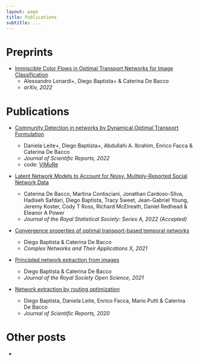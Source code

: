 ```yaml
---
layout: page
title: Publications
subtitle: ...
---
```


# Preprints

- [Immiscible Color Flows in Optimal Transport Networks for Image Classification](https://arxiv.org/pdf/2205.02938.pdf)
	- Alessandro Lonardi+, Diego Baptista+ & Caterina De Bacco    
	- _arXiv, 2022_

# Publications
- [Community Detection in networks by Dynamical Optimal Transport Formulation](https://www.nature.com/articles/s41598-022-20986-y)  
	- Daniela Leite+, Diego Baptista+, Abdullahi A. Ibrahim, Enrico Facca & Caterina De Bacco
	- _Journal of Scientific Reports, 2022_
	- code: [ViMuRe](https://github.com/latentnetworks/vimure)

- [Latent Network Models to Account for Noisy, Multiply-Reported Social Network Data](https://arxiv.org/pdf/2112.11396.pdf) 
	- Caterina De Bacco, Martina Contisciani, Jonathan Cardoso-Silva, Hadiseh Safdari, Diego Baptista, Tracy Sweet, Jean-Gabriel Young, Jeremy Koster, Cody T Ross, Richard McElreath, Daniel Redhead & Eleanor A Power
	- _Journal of the Royal Statistical Society: Series A, 2022 (Accepted)_

- [Convergence properties of optimal transport-based temporal networks](https://link.springer.com/chapter/10.1007/978-3-030-93409-5_48)    
	- Diego Baptista & Caterina De Bacco
	- _Complex Networks and Their Applications X, 2021_

- [Principled network extraction from images](https://royalsocietypublishing.org/doi/10.1098/rsos.210025)
	- Diego Baptista & Caterina De Bacco
	- _Journal of the Royal Society Open Science, 2021_

- [Network extraction by routing optimization](https://www.nature.com/articles/s41598-020-77064-4)
	- Diego Baptista, Daniela Leite, Enrico Facca, Mario Putti & Caterina De Bacco
	- _Journal of Scientific Reports, 2020_


# Other posts
- 